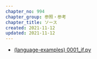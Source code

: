 ```yaml
---
chapter_no: 994
chapter_group: 参照・参考
chapter_title: ソース
created: 2021-11-12
updated: 2021-11-12
---
```

- [(language-examples) 0001_if.py](https://github.com/fumokmm/language-examples/blob/main/Python/0001_if.py)
